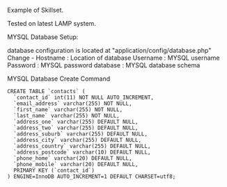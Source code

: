 Example of Skillset.

Tested on latest LAMP system.

MYSQL Database Setup:

database configuration is located at "application/config/database.php"
Change -
Hostname : Location of database
Username : MYSQL username
Password : MYSQL password
database : MYSQL database schema

MYSQL Database Create Command

```mysql
CREATE TABLE `contacts` (
  `contact_id` int(11) NOT NULL AUTO_INCREMENT,
  `email_address` varchar(255) NOT NULL,
  `first_name` varchar(255) NOT NULL,
  `last_name` varchar(255) NOT NULL,
  `address_one` varchar(255) DEFAULT NULL,
  `address_two` varchar(255) DEFAULT NULL,
  `address_suburb` varchar(255) DEFAULT NULL,
  `address_city` varchar(255) DEFAULT NULL,
  `address_country` varchar(255) DEFAULT NULL,
  `address_postcode` varchar(10) DEFAULT NULL,
  `phone_home` varchar(20) DEFAULT NULL,
  `phone_mobile` varchar(20) DEFAULT NULL,
  PRIMARY KEY (`contact_id`)
) ENGINE=InnoDB AUTO_INCREMENT=1 DEFAULT CHARSET=utf8;

```
